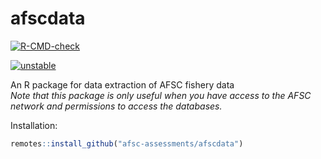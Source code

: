 # afscdata
<!-- badges: start -->
[![R-CMD-check](https://github.com/afsc-assessments/afscdata/workflows/R-CMD-check/badge.svg)](https://github.com/afsc-assessments/afscdata/actions)


[![unstable](http://badges.github.io/stability-badges/dist/unstable.svg)](http://github.com/badges/stability-badges)
<!-- badges: end -->
An R package for data extraction of AFSC fishery data  
*Note that this package is only useful when you have access to the AFSC network and permissions to access the databases.*  

Installation:  
```r
remotes::install_github("afsc-assessments/afscdata")
```
